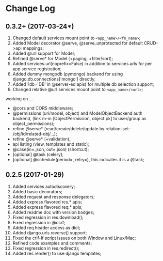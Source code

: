 Change Log
==========

0.3.2+ (2017-03-24*)
-------------------
1. Changed default services mount point to `<app_name>/<fn_name>`;
2. Added Model decorator @serve, @serve_unprotected for default CRUD->api mappings;
3. Added @url support for Model;
4. Refined @serve* for Model (+paging, +filter/sort);
5. Added services.url(noprefix=False) in addition to services.urls for per app service registration;
6. Added dummy mongodb (pymongo) backend for using django.db.connections['mongo'] directly;
7. Added ?db='DB' in @serve(-ed apis) for multiple db selection support;
8. Changed relative @url services mount point to `<app_name>/<url>`; 

working on ...

- @cors and CORS middleware;
- @permissions (uri/model, object) and ModelObjectBackend auth backend, (link m-m [ObjectPermission, object.pk] to user/group as object_permissions);
- refine @serve* (read/create/delete/update by relation-set: /obj/id/related-obj/...);
- refine @serve* (+validation);
- api listing (view, templates and static);
- @case(in=.json, out=.json) (shortcut);
- [optional] @task (celery);
- [optional] @schedule(period=, retry=), this indicates it is a @task;


0.2.5 (2017-01-29)
------------------
1. Added services autodiscovery;
2. Added basic decorators;
3. Added request and response delegators;
4. Added express flavored res.* apis;
5. Added express flavored req.* apis;
6. Added readme doc with version badges;
7. Fixed regression in res.download();
8. Fixed regression in @csrf;
9. Added req header access as dict;
10. Added django.urls.reverse() support;
11. Fixed the crlf-lf script issues on both Window and Linux/Mac;
12. Refined code examples and comments;
13. Fixed regression in res.redirect();
14. Added res.render() to use django templates;
